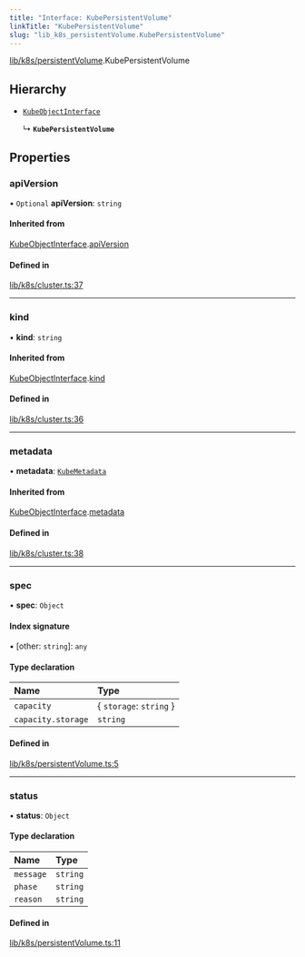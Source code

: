 ```yaml
---
title: "Interface: KubePersistentVolume"
linkTitle: "KubePersistentVolume"
slug: "lib_k8s_persistentVolume.KubePersistentVolume"
---
```


[lib/k8s/persistentVolume](../modules/lib_k8s_persistentVolume.md).KubePersistentVolume

## Hierarchy

- [`KubeObjectInterface`](lib_k8s_cluster.KubeObjectInterface.md)

  ↳ **`KubePersistentVolume`**

## Properties

### apiVersion

• `Optional` **apiVersion**: `string`

#### Inherited from

[KubeObjectInterface](lib_k8s_cluster.KubeObjectInterface.md).[apiVersion](lib_k8s_cluster.KubeObjectInterface.md#apiversion)

#### Defined in

[lib/k8s/cluster.ts:37](https://github.com/headlamp-k8s/headlamp/blob/1093c364/frontend/src/lib/k8s/cluster.ts#L37)

___

### kind

• **kind**: `string`

#### Inherited from

[KubeObjectInterface](lib_k8s_cluster.KubeObjectInterface.md).[kind](lib_k8s_cluster.KubeObjectInterface.md#kind)

#### Defined in

[lib/k8s/cluster.ts:36](https://github.com/headlamp-k8s/headlamp/blob/1093c364/frontend/src/lib/k8s/cluster.ts#L36)

___

### metadata

• **metadata**: [`KubeMetadata`](lib_k8s_cluster.KubeMetadata.md)

#### Inherited from

[KubeObjectInterface](lib_k8s_cluster.KubeObjectInterface.md).[metadata](lib_k8s_cluster.KubeObjectInterface.md#metadata)

#### Defined in

[lib/k8s/cluster.ts:38](https://github.com/headlamp-k8s/headlamp/blob/1093c364/frontend/src/lib/k8s/cluster.ts#L38)

___

### spec

• **spec**: `Object`

#### Index signature

▪ [other: `string`]: `any`

#### Type declaration

| Name | Type |
| :------ | :------ |
| `capacity` | { `storage`: `string`  } |
| `capacity.storage` | `string` |

#### Defined in

[lib/k8s/persistentVolume.ts:5](https://github.com/headlamp-k8s/headlamp/blob/1093c364/frontend/src/lib/k8s/persistentVolume.ts#L5)

___

### status

• **status**: `Object`

#### Type declaration

| Name | Type |
| :------ | :------ |
| `message` | `string` |
| `phase` | `string` |
| `reason` | `string` |

#### Defined in

[lib/k8s/persistentVolume.ts:11](https://github.com/headlamp-k8s/headlamp/blob/1093c364/frontend/src/lib/k8s/persistentVolume.ts#L11)
